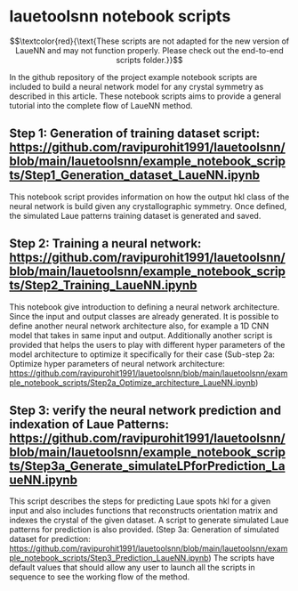 # lauetoolsnn notebook scripts 
$$\textcolor{red}{\text{These scripts are not adapted for the new version of LaueNN and may not function properly. Please check out the end-to-end scripts folder.}}$$

In the github repository of the project example notebook scripts are included to build a neural network model for any crystal symmetry as described in this article.  These notebook scripts aims to provide a general tutorial into the complete flow of LaueNN method. 

## Step 1: Generation of training dataset script: https://github.com/ravipurohit1991/lauetoolsnn/blob/main/lauetoolsnn/example_notebook_scripts/Step1_Generation_dataset_LaueNN.ipynb
This notebook script provides information on how the output hkl class of the neural network is build given any crystallographic symmetry. Once defined, the simulated Laue patterns training dataset is generated and saved. 

## Step 2: Training a neural network: https://github.com/ravipurohit1991/lauetoolsnn/blob/main/lauetoolsnn/example_notebook_scripts/Step2_Training_LaueNN.ipynb
This notebook give introduction to defining a neural network architecture. Since the input and output classes are already generated. It is possible to define another neural network architecture also, for example a 1D CNN model that takes in same input and output. Additionally another script is provided that helps the users to play with different hyper parameters of the model architecture to optimize it specifically for their case (Sub-step 2a: Optimize hyper parameters of neural network architecture: https://github.com/ravipurohit1991/lauetoolsnn/blob/main/lauetoolsnn/example_notebook_scripts/Step2a_Optimize_architecture_LaueNN.ipynb)

## Step 3: verify the neural network prediction and indexation of Laue Patterns: https://github.com/ravipurohit1991/lauetoolsnn/blob/main/lauetoolsnn/example_notebook_scripts/Step3a_Generate_simulateLPforPrediction_LaueNN.ipynb
This script describes the steps for predicting Laue spots hkl for a given input and also includes functions that reconstructs orientation matrix and indexes the crystal of the given dataset. A script to generate simulated Laue patterns for prediction is also provided. (Step 3a: Generation of simulated dataset for prediction: https://github.com/ravipurohit1991/lauetoolsnn/blob/main/lauetoolsnn/example_notebook_scripts/Step3_Prediction_LaueNN.ipynb)
The scripts have default values that should allow any user to launch all the scripts in sequence to see the working flow of the method.

